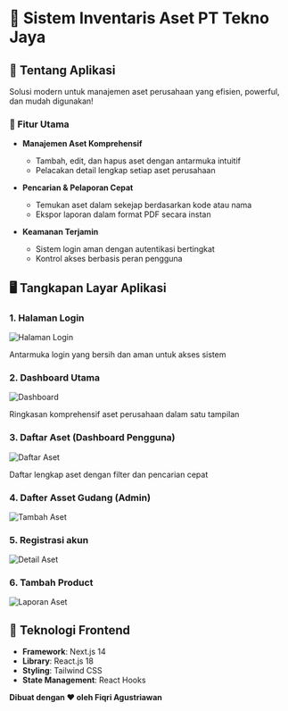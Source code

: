 # 🏢 Sistem Inventaris Aset PT Tekno Jaya

## 📌 Tentang Aplikasi

Solusi modern untuk manajemen aset perusahaan yang efisien, powerful, dan mudah digunakan!

### 🚀 Fitur Utama

- **Manajemen Aset Komprehensif**
  - Tambah, edit, dan hapus aset dengan antarmuka intuitif
  - Pelacakan detail lengkap setiap aset perusahaan

- **Pencarian & Pelaporan Cepat**
  - Temukan aset dalam sekejap berdasarkan kode atau nama
  - Ekspor laporan dalam format PDF secara instan

- **Keamanan Terjamin**
  - Sistem login aman dengan autentikasi bertingkat
  - Kontrol akses berbasis peran pengguna

## 🖥️ Tangkapan Layar Aplikasi

### 1. Halaman Login
![Halaman Login](https://github.com/user-attachments/assets/c5fe8eeb-93e4-4b94-94bd-4f2b5b46aec9)

Antarmuka login yang bersih dan aman untuk akses sistem

### 2. Dashboard Utama
![Dashboard](https://github.com/user-attachments/assets/c505443f-172d-4e5e-a4cc-6cbbaec6010e)

Ringkasan komprehensif aset perusahaan dalam satu tampilan

### 3. Daftar Aset (Dashboard Pengguna)
![Daftar Aset](https://github.com/user-attachments/assets/99208824-66c4-4ffb-accd-7928a807a00d)

Daftar lengkap aset dengan filter dan pencarian cepat

### 4. Dafter Asset Gudang (Admin)
![Tambah Aset](https://github.com/user-attachments/assets/8034f517-f639-4e65-97c5-38b9459c58f7)


### 5. Registrasi akun 
![Detail Aset](https://github.com/user-attachments/assets/8abd505c-79ca-4ac0-a7bf-d0825443c28e)




### 6. Tambah Product
![Laporan Aset](https://github.com/user-attachments/assets/b226f9f7-0bab-482a-b453-298edcfaaadf)



## 🔧 Teknologi Frontend

- **Framework**: Next.js 14
- **Library**: React.js 18
- **Styling**: Tailwind CSS
- **State Management**: React Hooks



**Dibuat dengan ❤️ oleh Fiqri Agustriawan**

